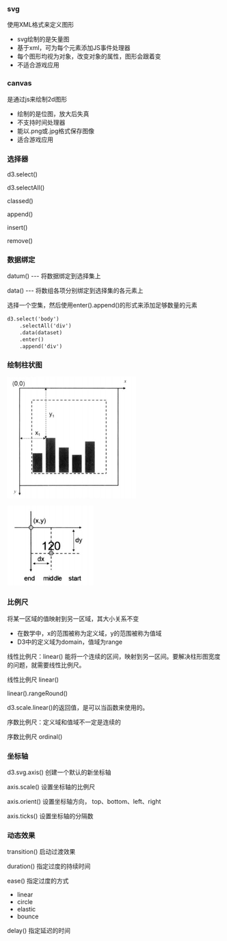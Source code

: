 ### svg 

使用XML格式来定义图形

 * svg绘制的是矢量图
 * 基于xml，可为每个元素添加JS事件处理器
 * 每个图形均视为对象，改变对象的属性，图形会跟着变
 * 不适合游戏应用

### canvas 
是通过js来绘制2d图形

 * 绘制的是位图，放大后失真
 * 不支持时间处理器
 * 能以.png或.jpg格式保存图像
 * 适合游戏应用

### 选择器
d3.select()

d3.selectAll()

classed()

append()

insert()

remove()

### 数据绑定
datum() --- 将数据绑定到选择集上

data() --- 将数组各项分别绑定到选择集的各元素上

选择一个空集，然后使用enter().append()的形式来添加足够数量的元素
```
d3.select('body')
	.selectAll('div')
	.data(dataset)
    .enter()
    .append('div')
```

### 绘制柱状图
![](d3-img/1.png)

![](d3-img/2.png)

### 比例尺
将某一区域的值映射到另一区域，其大小关系不变

 * 在数学中，x的范围被称为定义域，y的范围被称为值域
 * D3中的定义域为domain，值域为range
 
线性比例尺：linear()  能将一个连续的区间，映射到另一区间。要解决柱形图宽度的问题，就需要线性比例尺。

线性比例尺 linear() 

linear().rangeRound()


 d3.scale.linear()的返回值，是可以当函数来使用的。


序数比例尺：定义域和值域不一定是连续的

序数比例尺 ordinal()

### 坐标轴

d3.svg.axis()  创建一个默认的新坐标轴

axis.scale()  设置坐标轴的比例尺

axis.orient() 设置坐标轴方向， top、bottom、left、right

axis.ticks()  设置坐标轴的分隔数

### 动态效果
transition()  启动过渡效果

duration()  指定过度的持续时间

ease()  指定过度的方式

* linear  
* circle
* elastic
* bounce

delay()  指定延迟的时间
	

